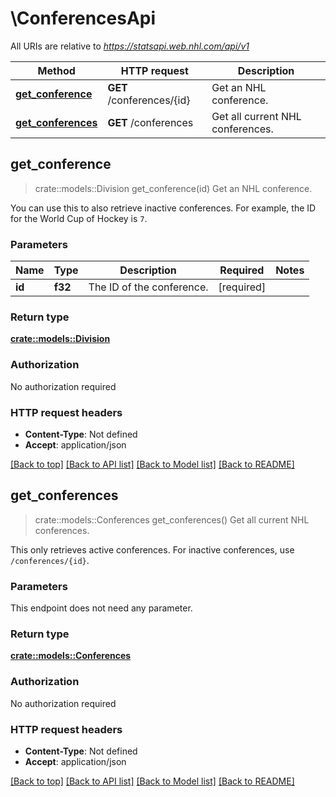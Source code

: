 # \ConferencesApi

All URIs are relative to *https://statsapi.web.nhl.com/api/v1*

Method | HTTP request | Description
------------- | ------------- | -------------
[**get_conference**](ConferencesApi.md#get_conference) | **GET** /conferences/{id} | Get an NHL conference.
[**get_conferences**](ConferencesApi.md#get_conferences) | **GET** /conferences | Get all current NHL conferences.



## get_conference

> crate::models::Division get_conference(id)
Get an NHL conference.

You can use this to also retrieve inactive conferences. For example, the ID for the World Cup of Hockey is `7`.

### Parameters


Name | Type | Description  | Required | Notes
------------- | ------------- | ------------- | ------------- | -------------
**id** | **f32** | The ID of the conference. | [required] |

### Return type

[**crate::models::Division**](Division.md)

### Authorization

No authorization required

### HTTP request headers

- **Content-Type**: Not defined
- **Accept**: application/json

[[Back to top]](#) [[Back to API list]](../README.md#documentation-for-api-endpoints) [[Back to Model list]](../README.md#documentation-for-models) [[Back to README]](../README.md)


## get_conferences

> crate::models::Conferences get_conferences()
Get all current NHL conferences.

This only retrieves active conferences. For inactive conferences, use `/conferences/{id}`.

### Parameters

This endpoint does not need any parameter.

### Return type

[**crate::models::Conferences**](Conferences.md)

### Authorization

No authorization required

### HTTP request headers

- **Content-Type**: Not defined
- **Accept**: application/json

[[Back to top]](#) [[Back to API list]](../README.md#documentation-for-api-endpoints) [[Back to Model list]](../README.md#documentation-for-models) [[Back to README]](../README.md)

